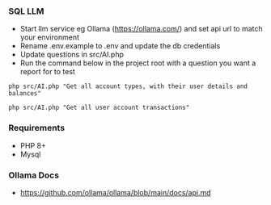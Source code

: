 ### SQL LLM
- Start llm service eg Ollama (https://ollama.com/) and set api url to match your environment 
- Rename .env.example to .env and update the db credentials
- Update questions in src/AI.php
- Run the command below in the project root with a question you want a report for to test
```
php src/AI.php "Get all account types, with their user details and balances"
```

```
php src/AI.php "Get all user account transactions"
```

### Requirements
- PHP 8+
- Mysql

### Ollama Docs
- https://github.com/ollama/ollama/blob/main/docs/api.md